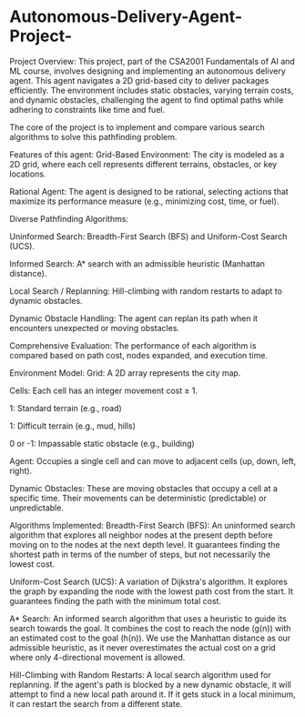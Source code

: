 # Autonomous-Delivery-Agent-Project-
Project Overview: This project, part of the CSA2001 Fundamentals of AI and ML course, involves designing and implementing an autonomous delivery agent. This agent navigates a 2D grid-based city to deliver packages efficiently. The environment includes static obstacles, varying terrain costs, and dynamic obstacles, challenging the agent to find optimal paths while adhering to constraints like time and fuel.

The core of the project is to implement and compare various search algorithms to solve this pathfinding problem.

Features of this agent: Grid-Based Environment: The city is modeled as a 2D grid, where each cell represents different terrains, obstacles, or key locations.

Rational Agent: The agent is designed to be rational, selecting actions that maximize its performance measure (e.g., minimizing cost, time, or fuel).

Diverse Pathfinding Algorithms:

Uninformed Search: Breadth-First Search (BFS) and Uniform-Cost Search (UCS).

Informed Search: A* search with an admissible heuristic (Manhattan distance).

Local Search / Replanning: Hill-climbing with random restarts to adapt to dynamic obstacles.

Dynamic Obstacle Handling: The agent can replan its path when it encounters unexpected or moving obstacles.

Comprehensive Evaluation: The performance of each algorithm is compared based on path cost, nodes expanded, and execution time.

Environment Model: Grid: A 2D array represents the city map.

Cells: Each cell has an integer movement cost ≥ 1.

1: Standard terrain (e.g., road)

1: Difficult terrain (e.g., mud, hills)

0 or -1: Impassable static obstacle (e.g., building)

Agent: Occupies a single cell and can move to adjacent cells (up, down, left, right).

Dynamic Obstacles: These are moving obstacles that occupy a cell at a specific time. Their movements can be deterministic (predictable) or unpredictable.

Algorithms Implemented: Breadth-First Search (BFS): An uninformed search algorithm that explores all neighbor nodes at the present depth before moving on to the nodes at the next depth level. It guarantees finding the shortest path in terms of the number of steps, but not necessarily the lowest cost.

Uniform-Cost Search (UCS): A variation of Dijkstra's algorithm. It explores the graph by expanding the node with the lowest path cost from the start. It guarantees finding the path with the minimum total cost.

A* Search: An informed search algorithm that uses a heuristic to guide its search towards the goal. It combines the cost to reach the node (g(n)) with an estimated cost to the goal (h(n)). We use the Manhattan distance as our admissible heuristic, as it never overestimates the actual cost on a grid where only 4-directional movement is allowed.

Hill-Climbing with Random Restarts: A local search algorithm used for replanning. If the agent's path is blocked by a new dynamic obstacle, it will attempt to find a new local path around it. If it gets stuck in a local minimum, it can restart the search from a different state.
